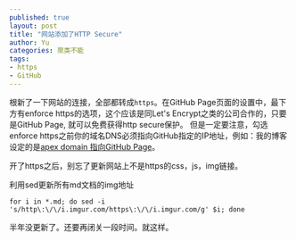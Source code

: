 ```yaml
---
published: true
layout: post
title: "网站添加了HTTP Secure"
author: Yu
categories: 聚类不能
tags:
- https
- GitHub
---
```


根新了一下网站的连接，全部都转成`https`。在GitHub Page页面的设置中，最下方有enforce https的选项，这个应该是同Let's Encrypt之类的公司合作的，只要是GitHub Page, 就可以免费获得http secure保护。
但是一定要注意，勾选enforce https之前你的域名DNS必须指向GitHub指定的IP地址，例如：我的博客设定的是[apex domain 指向GitHub Page](https://help.github.com/articles/setting-up-an-apex-domain/)。

开了https之后，别忘了更新网站上不是https的css，js，img链接。

利用sed更新所有md文档的img地址
```
for i in *.md; do sed -i 's/http\:\/\/i.imgur.com/https\:\/\/i.imgur.com/g' $i; done
```

半年没更新了。还要再闭关一段时间。就这样。
